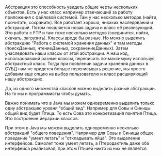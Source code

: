 Абстракция это способность увидеть общие черты нескольких объектов.
Есть у нас класс например отвечающий за работу приложения с файловой системой. Там у нас несколько методов (найти, прочитать, сохранить). Всё работает хорошо, никаких наследований и абстракций.
Потом появляется новая задача и класс её реализующий. Это работа с FTP и там тоже несколько методов (соединится, найти, скачать, загрузить). 
Классы вроде бы разные. Но можно выделить абстракцию "Работа с системой хранения данных" и там методы (поискДанных, чтениеДанных, сохранениеДанных). Затем унаследовать наши классы от этой абстракции. А наш код, использовавший разные классы, переписать по-максимуму используя абстрактный класс.
Тогда при появлении задачи хранения данных в СУБД нам не придется больше переписывать решение, мы просто добавим еще опцию на выбор пользователю и класс расширяющий нашу абстракцию.

Да, из одного множества классов можно выделить разные абстракции. На то мы и программисты чтобы думать. 

Важно понимать что в Java мы можем одновременно выделить только одну абстракцию уровня "общий вид". Например для Совы и Синицы общий вид будет Птица. То есть Сова это конкретизация понятия Птица. Это построение иерархии классов.

При этом в Java мы можем выделить одновременно несколько абстракций "общего поведения". Например для Совы и Синицы общее поведение "умеет летать" и "откладывать яйца". Это выделение интерфейсов. Самолет тоже умеет летать, а Птеродактиль даже оба интерфейса реализовал, при этом Птицей никто из них не является.